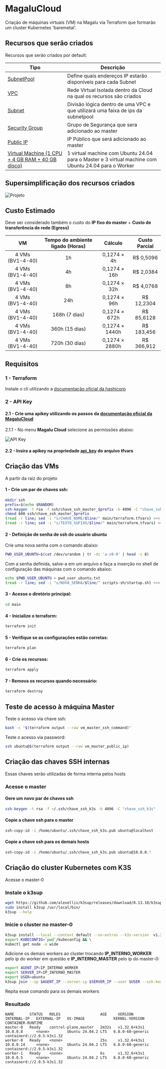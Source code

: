 # MagaluCloud

Criação de máquinas virtuais (VM) na Magalu via Terraform que formarão um cluster Kubernetes 'baremetal'.

## Recursos que serão criados

Recursos que serão criados por default:

| Tipo | Descrição |
| --- | --- |
| [SubnetPool](./main/modules/subnet-pool/main.tf) | Define quais endereços IP estarão disponíveis para cada Subnet |
| [VPC](./main/modules/vpc/main.tf) | Rede Virtual Isolada dentro da Cloud na qual os recursos são criados |
| [Subnet](./main/modules/subnet/main.tf) | Divisão lógica dentro de uma VPC e que utilizará uma faixa de ips da subnetpool |
| [Security Group](./main/modules/security-group/main.tf) | Grupo de Segurança que sera adicionado ao master |
| [Public IP](./main/modules/public_ip/main.tf) | IP Público que será adicionado ao master |
| [Virtual Machine (1 CPU + 4 GB RAM + 40 GB disco)](./main/modules/virtual_machines/main.tf) | 1 virtual machine com Ubuntu 24.04 para o Master e 3 virtual machine com Ubuntu 24.04 para o Worker |

## Supersimplificação dos recursos criados

![Projeto](./doc/img/recursos/mgc_master_workers_light.png)

## Custo Estimado

Deve ser considerado também o custo do **IP fixo do master** + **Custo de transferência de rede (Egress)**

| VM | Tempo do ambiente ligado (Horas) | Cálculo | Custo Parcial |
| :---: | :---: | :---: | :---: |
| 4 VMs (BV1-4-40) | 1h | 0,1274 × 4h | R$ 0,5096 |
| 4 VMs (BV1-4-40) | 4h | 0,1274 × 16h | R$ 2,0384 |
| 4 VMs (BV1-4-40) | 8h | 0,1274 × 32h | R$ 4,0768 |
| 4 VMs (BV1-4-40) | 24h | 0,1274 × 96h | R$ 12,2304 |
| 4 VMs (BV1-4-40) | 168h (7 dias) | 0,1274 × 672h | R$ 85,6128 |
| 4 VMs (BV1-4-40) | 360h (15 dias) | 0,1274 × 1440h | R$ 183,456 |
| 4 VMs (BV1-4-40) | 720h (30 dias) | 0,1274 × 2880h | R$ 366,912 |

## Requisitos

### 1 - Terraform 

Instale o cli utilizando a [documentação oficial da hashicorp](https://developer.hashicorp.com/terraform/install)

### 2 - API Key

#### 2.1 - Crie uma apikey utilizando os passos da [documentação oficial da MagaluCloud](https://docs.magalu.cloud/docs/devops-tools/api-keys/how-to/object-storage/create-api-keys/)

2.1.1 - No menu **Magalu Cloud** selecione as permissões abaixo:

![API Key](./doc/img/api_key/permissoes.jpg)


#### 2.2 - Insira a apikey na propriedade [api_key](./main/terraform.tfvars#L1) do arquivo tfvars

## Criação das VMs

A partir da raiz do projeto

#### 1 - Crie um par de chaves ssh:

```bash
mkdir ssh
prefix=$(echo $RANDOM)
ssh-keygen -t rsa -f ssh/chave_ssh_master_$prefix -b 4096 -C "chave_ssh_master_$prefix"
chmod 600 ssh/chave_ssh_master_$prefix
(read -r line; sed -i "s/CHAVE_NOME/$line/" main/terraform.tfvars) <<< "$prefix"
(read -r line; sed -i "s/TEXTO_SUFIXO/$line/" main/terraform.tfvars) <<< "$prefix"
```

#### 2 - Definição de senha de ssh do usuário ubuntu

Crie uma nova senha com o comando abaixo:

```bash
PWD_USER_UBUNTU=$(cat /dev/urandom | tr -dc 'a-z0-9' | head -c 8)
```

Com a senha definida, salve-a em um arquivo e faça a inserção no shell de configuração das máquinas com o comando abaixo:

```bash
echo $PWD_USER_UBUNTU > pwd_user_ubuntu.txt
(read -r line; sed -i "s/NOVA_SENHA/$line/" scripts-sh/startup.sh) <<< $PWD_USER_UBUNTU
```

#### 3 - Acesse o diretório principal:

```bash
cd main
```

#### 4 - Inicialize o terraform:

```bash
terraform init
```

#### 5 - Verifique se as configurações estão corretas:

```bash
terraform plan
```

#### 6 - Crie os recursos:

```bash
terraform apply
```

#### 7 - Remova os recursos quando necessário:

```bash
terraform destroy
```

## Teste de acesso à máquina Master

Teste o acesso via chave ssh:

```bash
bash -c "$(terraform output --raw vm_master_ssh_command)"
```

Teste o acesso via password:

```bash
ssh ubuntu@$(terraform output --raw vm_master_public_ip)
```

## Criação das chaves SSH internas

Essas chaves serão utilizadas de forma interna pelos hosts

### Acesse o master

#### Gere um novo par de chaves ssh

```bash
ssh-keygen -t rsa -f ~/.ssh/chave_ssh_k3s -b 4096 -C "chave_ssh_k3s"
```

#### Copie a chave ssh para o master

```bash
ssh-copy-id -i /home/ubuntu/.ssh/chave_ssh_k3s.pub ubuntu@localhost
```

#### Copie a chave ssh para os demais hosts

```bash
ssh-copy-id -i /home/ubuntu/.ssh/chave_ssh_k3s.pub ubuntu@10.0.0.?
```

## Criação do cluster Kubernetes com K3S

Acesse o master-0 

### Instale o k3sup

```bash
wget https://github.com/alexellis/k3sup/releases/download/0.13.10/k3sup
sudo install k3sup /usr/local/bin/
k3sup --help
```

### Inicie o cluster no master-0

```bash
k3sup install --local --context default --no-extras --k3s-version  v1.32.6+k3s1 && \
export KUBECONFIG=`pwd`/kubeconfig && \
kubectl get node -o wide
```

Adicione os demais workers ao cluster trocando **IP_INTERNO_WORKER** pelo ip do worker em questão e **IP_INTERNO_MASTER** pelo ip do master-0:

```bash
export AGENT_IP=IP_INTERNO_WORKER
export SERVER_IP=IP_INTERNO_MASTER
export USER=ubuntu
k3sup join --ip $AGENT_IP --server-ip $SERVER_IP --user $USER --ssh-key /home/ubuntu/.ssh/chave_ssh_k3s --k3s-version  v1.32.6+k3s1
```

Repita esse comando para os demais workers


### Resultado

```
NAME       STATUS   ROLES                  AGE     VERSION        INTERNAL-IP   EXTERNAL-IP   OS-IMAGE             KERNEL-VERSION     CONTAINER-RUNTIME
master-0   Ready    control-plane,master   2m32s   v1.32.6+k3s1   10.0.0.8      <none>        Ubuntu 24.04.2 LTS   6.8.0-60-generic   containerd://2.0.5-k3s1.32
worker-0   Ready    <none>                 25s     v1.32.6+k3s1   10.0.0.14     <none>        Ubuntu 24.04.2 LTS   6.8.0-60-generic   containerd://2.0.5-k3s1.32
worker-1   Ready    <none>                 6s      v1.32.6+k3s1   10.0.0.5      <none>        Ubuntu 24.04.2 LTS   6.8.0-60-generic   containerd://2.0.5-k3s1.32
```